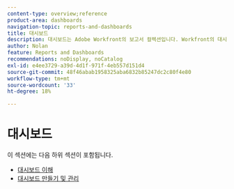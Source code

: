 ```yaml
---
content-type: overview;reference
product-area: dashboards
navigation-topic: reports-and-dashboards
title: 대시보드
description: 대시보드는 Adobe Workfront의 보고서 컬렉션입니다. Workfront의 대시보드를 이해하려면 이러한 영역을 검토하십시오.
author: Nolan
feature: Reports and Dashboards
recommendations: noDisplay, noCatalog
exl-id: e4ee3729-a39d-4d1f-971f-4eb557d151d4
source-git-commit: 48f46abab1958325aba6832b85247dc2c80f4e80
workflow-type: tm+mt
source-wordcount: '33'
ht-degree: 18%

---
```


# 대시보드

이 섹션에는 다음 하위 섹션이 포함됩니다.

* [대시보드 이해](../../reports-and-dashboards/dashboards/understanding-dashboards/understand-dashboards.md)
* [대시보드 만들기 및 관리](../../reports-and-dashboards/dashboards/creating-and-managing-dashboards/create-and-manage-dashboards.md)
